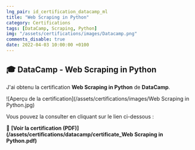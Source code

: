 ```yaml
---
lng_pair: id_certification_datacamp_ml
title: "Web Scraping in Python"
category: Certifications
tags: [DataCamp, Scraping, Python]
img: "/assets/certifications/images/Datacamp.png"
comments_disable: true
date: 2022-04-03 10:00:00 +0100
---
```


## 🎓 DataCamp - Web Scraping in Python

J'ai obtenu la certification **Web Scraping in Python** de **DataCamp**.

![Aperçu de la certification](/assets/certifications/images/Web Scraping in Python.jpg)  

Vous pouvez la consulter en cliquant sur le lien ci-dessous :

📜 **[Voir la certification (PDF)](/assets/certifications/datacamp/certificate_Web Scraping in Python.pdf)** 
